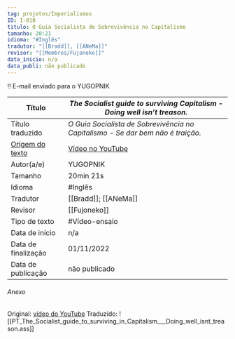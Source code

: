 ```yaml
---
tag: projetos/Imperialismos
ID: I-010
titulo: O Guia Socialista de Sobrevivência no Capitalismo
tamanho: 20:21
idioma: "#Inglês" 
tradutor: "[[Bradd]], [[ANeMa]]"
revisor: "[[Membros/Fujoneko]]"
data_inicio: n/a
data_publi: não publicado
---
```

!! E-mail enviado para o YUGOPNIK

| Título             | *The Socialist guide to surviving Capitalism - Doing well isn’t treason.*|
| ------------------ | ----------------------------------------------------------------------- |
| Título traduzido   | _O Guia Socialista de Sobrevivência no Capitalismo - Se dar bem não é traição._|
| [Origem do texto](hhttps://youtu.be/MlP0nvJSshU)  | [Vídeo no YouTube](https://youtu.be/MlP0nvJSshU)    |
| Autor(a/e)         | YUGOPNIK|
| Tamanho            | 20min 21s|
| Idioma             | #Inglês |
| Tradutor           | [[Bradd]]; [[ANeMa]]|
| Revisor            | [[Fujoneko]]|
| Tipo de texto      | #Vídeo-ensaio|
| Data de início     | n/a |
| Data de finalização| 01/11/2022|
| Data de publicação |não publicado|

###### Anexo
Original: [vídeo do YouTube](https://youtu.be/MlP0nvJSshU)
Traduzido: 
![[PT_The_Socialist_guide_to_surviving_in_Capitalism___Doing_well_isnt_treason.ass]]